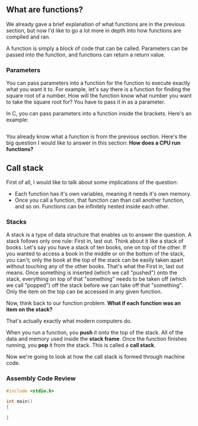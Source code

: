 ## What are functions?

We already gave a brief explanation of what functions are in the previous section, but now I'd like to go a lot more in depth into how functions are compiled and ran.

A function is simply a block of code that can be called. Parameters can be passed into the function, and functions can return a return value.

### Parameters

You can pass parameters into a function for the function to execute exactly what you want it to. For example, let's say there is a function for finding the square root of a number. How will the function know what number you want to take the square root for? You have to pass it in as a parameter.

In C, you can pass parameters into a function inside the brackets. Here's an example:

```c

```

You already know what a function is from the previous section. Here's the big question I would like to answer in this section: **How does a CPU run functions?**
## Call stack

First of all, I would like to talk about some implications of the question:
- Each function has it's own variables, meaning it needs it's own memory.
- Once you call a function, that function can than call another function, and so on. Functions can be infinitely nested inside each other.

### Stacks

A stack is a type of data structure that enables us to answer the question. A stack follows only one rule: First in, last out. Think about it like a stack of books. Let's say you have a stack of ten books, one on top of the other. If you wanted to access a book in the middle or on the bottom of the stack, you can't; only the book at the top of the stack can be easily taken apart without touching any of the other books. That's what the First in, last out means. Once something is inserted (which we call "pushed") onto the stack, everything on top of that "something" needs to be taken off (which we call "popped") off the stack before we can take off that "something". Only the item on the top can be accessed in any given function.

Now, think back to our function problem. **What if each function was an item on the stack?**

That's actually exactly what modern computers do.

When you run a function, you **push** it onto the top of the stack. All of the data and memory used inside the **stack frame**.  Once the function finishes running, you **pop** it from the stack. This is called a **call stack**.

Now we're going to look at how the call stack is formed through machine code.

### Assembly Code Review

```c
#include <stdio.h>

int main()
{

}
```